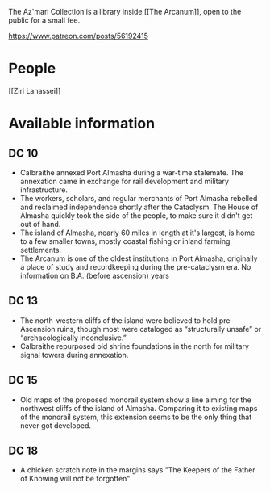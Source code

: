 The Az'mari Collection is a library inside [[The Arcanum]], open to the public for a small fee.

https://www.patreon.com/posts/56192415

# People
[[Ziri Lanassei]]

# Available information
## DC 10
- Calbraithe annexed Port Almasha during a war-time stalemate. The annexation came in exchange for rail development and military infrastructure.
- The workers, scholars, and regular merchants of Port Almasha rebelled and reclaimed independence shortly after the Cataclysm. The House of Almasha quickly took the side of the people, to make sure it didn't get out of hand.
- The island of Almasha, nearly 60 miles in length at it's largest, is home to a few smaller towns, mostly coastal fishing or inland farming settlements.
- The Arcanum is one of the oldest institutions in Port Almasha, originally a place of study and recordkeeping during the pre-cataclysm era. No information on B.A. (before ascension) years

## DC 13
- The north-western cliffs of the island were believed to hold pre-Ascension ruins, though most were cataloged as “structurally unsafe” or “archaeologically inconclusive.”
- Calbraithe repurposed old shrine foundations in the north for military signal towers during annexation.

## DC 15
- Old maps of the proposed monorail system show a line aiming for the northwest cliffs of the island of Almasha. Comparing it to existing maps of the monorail system, this extension seems to be the only thing that never got developed.

## DC 18
- A chicken scratch note in the margins says "The Keepers of the Father of Knowing will not be forgotten"
